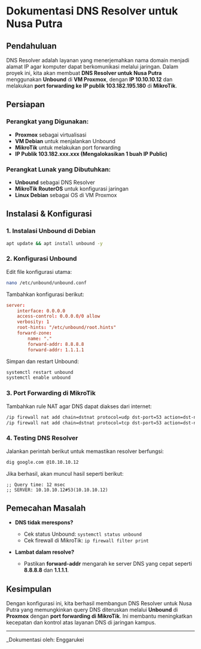 # Dokumentasi DNS Resolver untuk Nusa Putra

## Pendahuluan
DNS Resolver adalah layanan yang menerjemahkan nama domain menjadi alamat IP agar komputer dapat berkomunikasi melalui jaringan. Dalam proyek ini, kita akan membuat **DNS Resolver untuk Nusa Putra** menggunakan **Unbound** di **VM Proxmox**, dengan **IP 10.10.10.12** dan melakukan **port forwarding ke IP publik 103.182.195.180** di **MikroTik**.

## Persiapan
### Perangkat yang Digunakan:
- **Proxmox** sebagai virtualisasi
- **VM Debian** untuk menjalankan Unbound
- **MikroTik** untuk melakukan port forwarding
- **IP Publik 103.182.xxx.xxx (Mengalokasikan 1 buah IP Public)**

### Perangkat Lunak yang Dibutuhkan:
- **Unbound** sebagai DNS Resolver
- **MikroTik RouterOS** untuk konfigurasi jaringan
- **Linux Debian** sebagai OS di VM Proxmox

## Instalasi & Konfigurasi
### 1. Instalasi Unbound di Debian
```bash
apt update && apt install unbound -y
```

### 2. Konfigurasi Unbound
Edit file konfigurasi utama:
```bash
nano /etc/unbound/unbound.conf
```
Tambahkan konfigurasi berikut:
```conf
server:
    interface: 0.0.0.0
    access-control: 0.0.0.0/0 allow
    verbosity: 1
    root-hints: "/etc/unbound/root.hints"
    forward-zone:
        name: "."
        forward-addr: 8.8.8.8
        forward-addr: 1.1.1.1
```
Simpan dan restart Unbound:
```bash
systemctl restart unbound
systemctl enable unbound
```

### 3. Port Forwarding di MikroTik
Tambahkan rule NAT agar DNS dapat diakses dari internet:
```bash
/ip firewall nat add chain=dstnat protocol=udp dst-port=53 action=dst-nat to-addresses=10.10.10.12 to-ports=53
/ip firewall nat add chain=dstnat protocol=tcp dst-port=53 action=dst-nat to-addresses=10.10.10.12 to-ports=53
```

### 4. Testing DNS Resolver
Jalankan perintah berikut untuk memastikan resolver berfungsi:
```bash
dig google.com @10.10.10.12
```
Jika berhasil, akan muncul hasil seperti berikut:
```
;; Query time: 12 msec
;; SERVER: 10.10.10.12#53(10.10.10.12)
```

## Pemecahan Masalah
- **DNS tidak merespons?**
  - Cek status Unbound: `systemctl status unbound`
  - Cek firewall di MikroTik: `ip firewall filter print`

- **Lambat dalam resolve?**
  - Pastikan **forward-addr** mengarah ke server DNS yang cepat seperti **8.8.8.8** dan **1.1.1.1**.

## Kesimpulan
Dengan konfigurasi ini, kita berhasil membangun DNS Resolver untuk Nusa Putra yang memungkinkan query DNS diteruskan melalui **Unbound** di **Proxmox** dengan **port forwarding di MikroTik**. Ini membantu meningkatkan kecepatan dan kontrol atas layanan DNS di jaringan kampus.

---
_Dokumentasi oleh: Enggarukei

